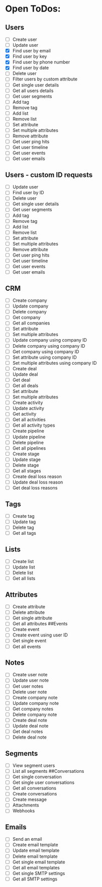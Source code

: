 # Open ToDos:
## Users
* [ ] Create user
* [ ] Update user
* [x] Find user by email
* [x] Find user by key
* [x] Find user by phone number
* [x] Find user by date
* [ ] Delete user
* [ ] Filter users by custom attribute
* [ ] Get single user details
* [ ] Get all users details
* [ ] Get user segments
* [ ] Add tag
* [ ] Remove tag
* [ ] Add list
* [ ] Remove list
* [ ] Set attribute
* [ ] Set multiple attributes
* [ ] Remove attribute
* [ ] Get user ping hits
* [ ] Get user timeline
* [ ] Get user events
* [ ] Get user emails
## Users - custom ID requests
* [ ] Update user
* [ ] Find user by ID
* [ ] Delete user
* [ ] Get single user details
* [ ] Get user segments
* [ ] Add tag
* [ ] Remove tag
* [ ] Add list
* [ ] Remove list
* [ ] Set attribute
* [ ] Set multiple attributes
* [ ] Remove attribute
* [ ] Get user ping hits
* [ ] Get user timeline
* [ ] Get user events
* [ ] Get user emails
## CRM
* [ ] Create company
* [ ] Update company
* [ ] Delete company
* [ ] Get company
* [ ] Get all companies
* [ ] Set attribute
* [ ] Set multiple attributes
* [ ] Update company using company ID
* [ ] Delete company using company ID
* [ ] Get company using company ID
* [ ] Set attribute using company ID
* [ ] Set multiple attributes using company ID
* [ ] Create deal
* [ ] Update deal
* [ ] Get deal
* [ ] Get all deals
* [ ] Set attribute
* [ ] Set multiple attributes
* [ ] Create activity
* [ ] Update activity
* [ ] Get activity
* [ ] Get all activities
* [ ] Get all activity types
* [ ] Create pipeline
* [ ] Update pipeline
* [ ] Delete pipeline
* [ ] Get all pipelines
* [ ] Create stage
* [ ] Update stage
* [ ] Delete stage
* [ ] Get all stages
* [ ] Create deal loss reason
* [ ] Update deal loss reason
* [ ] Get deal loss reasons
## Tags
* [ ] Create tag
* [ ] Update tag
* [ ] Delete tag
* [ ] Get all tags
## Lists
* [ ] Create list
* [ ] Update list
* [ ] Delete list
* [ ] Get all lists
## Attributes
* [ ] Create attribute
* [ ] Delete attribute
* [ ] Get single attribute
* [ ] Get all attributes
##Events
* [ ] Create event
* [ ] Create event using user ID
* [ ] Get single event
* [ ] Get all events
## Notes
* [ ] Create user note
* [ ] Update user note
* [ ] Get user notes
* [ ] Delete user note
* [ ] Create company note
* [ ] Update company note
* [ ] Get company notes
* [ ] Delete company note
* [ ] Create deal note
* [ ] Update deal note
* [ ] Get deal notes
* [ ] Delete deal note
## Segments
* [ ] View segment users
* [ ] List all segments
##Conversations
* [ ] Get single conversation
* [ ] Get single user conversations
* [ ] Get all conversations
* [ ] Create conversations
* [ ] Create message
* [ ] Attachments
* [ ] Webhooks
## Emails
* [ ] Send an email
* [ ] Create email template
* [ ] Update email template
* [ ] Delete email template
* [ ] Get single email template
* [ ] Get all email templates
* [ ] Get single SMTP settings
* [ ] Get all SMTP settings
